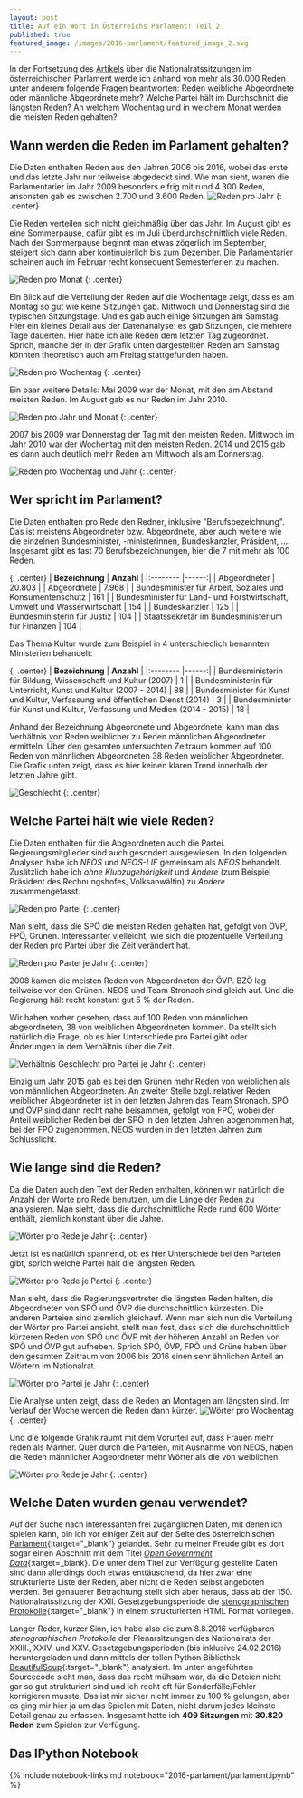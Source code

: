 ```yaml
---
layout: post
title: Auf ein Wort in Österreichs Parlament! Teil 2
published: true
featured_image: /images/2016-parlament/featured_image_2.svg
---
```

In der Fortsetzung des [Artikels](/parlament-wortwolke/) über die Nationalratssitzungen im österreichischen Parlament werde ich anhand von mehr als 30.000 Reden unter anderem folgende Fragen beantworten: Reden weibliche Abgeordnete oder männliche Abgeordnete mehr? Welche Partei hält im Durchschnitt die längsten Reden? An welchem Wochentag und in welchem Monat werden die meisten Reden gehalten?

## Wann werden die Reden im Parlament gehalten?

Die Daten enthalten Reden aus den Jahren 2006 bis 2016, wobei das erste und das letzte Jahr nur teilweise abgedeckt sind. Wie man sieht, waren die Parlamentarier im Jahr 2009 besonders eifrig mit rund 4.300 Reden, ansonsten gab es zwischen 2.700 und 3.600 Reden.
![Reden pro Jahr](/images/2016-parlament/reden_pro_jahr.svg)
{: .center}

Die Reden verteilen sich nicht gleichmäßig über das Jahr. Im August gibt es eine Sommerpause, dafür gibt es im Juli überdurchschnittlich viele Reden. Nach der Sommerpause beginnt man etwas zögerlich im September, steigert sich dann aber kontinuierlich bis zum Dezember. Die Parlamentarier scheinen auch im Februar recht konsequent Semesterferien zu machen.

![Reden pro Monat](/images/2016-parlament/reden_pro_monat.svg)
{: .center}

Ein Blick auf die Verteilung der Reden auf die Wochentage zeigt, dass es am Montag so gut wie keine Sitzungen gab. Mittwoch und Donnerstag sind die typischen Sitzungstage. Und es gab auch einige Sitzungen am Samstag. Hier ein kleines Detail aus der Datenanalyse: es gab Sitzungen, die mehrere Tage dauerten. Hier habe ich alle Reden dem letzten Tag zugeordnet. Sprich, manche der in der Grafik unten dargestellten Reden am Samstag könnten theoretisch auch am Freitag stattgefunden haben.

![Reden pro Wochentag](/images/2016-parlament/reden_pro_wochentag.svg)
{: .center}

Ein paar weitere Details: Mai 2009 war der Monat, mit den am Abstand meisten Reden. Im August gab es nur Reden im Jahr 2010.

![Reden pro Jahr und Monat](/images/2016-parlament/reden_pro_jahr_monat.svg)
{: .center}

2007 bis 2009 war Donnerstag der Tag mit den meisten Reden. Mittwoch im Jahr 2010 war der Wochentag mit den meisten Reden. 2014 und 2015 gab es dann auch deutlich mehr Reden am Mittwoch als am Donnerstag.

![Reden pro Wochentag und Jahr](/images/2016-parlament/reden_pro_wochentag_jahr.svg)
{: .center}

## Wer spricht im Parlament?

Die Daten enthalten pro Rede den Redner, inklusive "Berufsbezeichnung". Das ist meistens Abgeordneter bzw. Abgeordnete, aber auch weitere wie die einzelnen Bundesminister, -ministerinnen, Bundeskanzler, Präsident, .... Insgesamt gibt es fast 70 Berufsbezeichnungen, hier die 7 mit mehr als 100 Reden.

{: .center}
| **Bezeichnung**                                                             | **Anzahl** |
|:--------                                                                    |------:|
| Abgeordneter                                                                | 20.803 |
| Abgeordnete                                                                 |  7.968 |
| Bundesminister für Arbeit, Soziales und Konsumentenschutz                   |    161 |
| Bundesminister für Land- und Forstwirtschaft, Umwelt und Wasserwirtschaft   |    154 |
| Bundeskanzler                                                               |    125 |
| Bundesministerin für Justiz                                                 |    104 |
| Staatssekretär im Bundesministerium für Finanzen                            |    104 |


Das Thema Kultur wurde zum Beispiel in 4 unterschiedlich benannten Ministerien behandelt:

{: .center}
| **Bezeichnung**                                                                | **Anzahl** |
|:--------                                                                       |------:|
| Bundesministerin für Bildung, Wissenschaft und Kultur (2007)                   | 1  |
| Bundesministerin für Unterricht, Kunst und Kultur (2007 - 2014)                | 88 |
| Bundesminister für Kunst und Kultur, Verfassung und öffentlichen Dienst (2014) | 3 |
| Bundesminister für Kunst und Kultur, Verfassung und Medien (2014 - 2015)       | 18 |


Anhand der Bezeichnung Abgeordnete und Abgeordnete, kann man das Verhältnis von Reden weiblicher zu Reden männlichen Abgeordneter ermitteln. Über den gesamten untersuchten Zeitraum kommen auf 100 Reden von männlichen Abgeordneten 38 Reden weiblicher Abgeordneter. Die Grafik unten zeigt, dass es hier keinen klaren Trend innerhalb der letzten Jahre gibt.

![Geschlecht](/images/2016-parlament/geschlecht.svg)
{: .center}

## Welche Partei hält wie viele Reden?

Die Daten enthalten für die Abgeordneten auch die Partei. Regierungsmitglieder sind auch gesondert ausgewiesen. In den folgenden Analysen habe ich *NEOS* und *NEOS-LIF* gemeinsam als *NEOS* behandelt. Zusätzlich habe ich *ohne Klubzugehörigkeit* und *Andere* (zum Beispiel Präsident des Rechnungshofes, Volksanwältin) zu *Andere* zusammengefasst.

![Reden pro Partei](/images/2016-parlament/reden_pro_partei.svg)
{: .center}

Man sieht, dass die SPÖ die meisten Reden gehalten hat, gefolgt von ÖVP, FPÖ, Grünen. Interessanter vielleicht, wie sich die prozentuelle Verteilung der Reden pro Partei über die Zeit verändert hat.

![Reden pro Partei je Jahr](/images/2016-parlament/reden_pro_partei_pro_jahr.svg)
{: .center}

2008 kamen die meisten Reden von Abgeordneten der ÖVP. BZÖ lag teilweise vor den Grünen. NEOS und Team Stronach sind gleich auf. Und die Regierung hält recht konstant gut 5 % der Reden.

Wir haben vorher gesehen, dass auf 100 Reden von männlichen abgeordneten, 38 von weiblichen Abgeordneten kommen. Da stellt sich natürlich die Frage, ob es hier Unterschiede pro Partei gibt oder Änderungen in dem Verhältnis über die Zeit.

![Verhältnis Geschlecht pro Partei je Jahr](/images/2016-parlament/geschlecht_je_partei.svg)
{: .center}

Einzig um Jahr 2015 gab es bei den Grünen mehr Reden von weiblichen als von männlichen Abgeordneten. An zweiter Stelle bzgl. relativer Reden weiblicher Abgeordneter ist in den letzten Jahren das Team Stronach. SPÖ und ÖVP sind dann recht nahe beisammen, gefolgt von FPÖ, wobei der Anteil weiblicher Reden bei der SPÖ in den letzten Jahren abgenommen hat, bei der FPÖ zugenommen. NEOS wurden in den letzten Jahren zum Schlusslicht.

## Wie lange sind die Reden?

Da die Daten auch den Text der Reden enthalten, können wir natürlich die Anzahl der Worte pro Rede benutzen, um die Länge der Reden zu analysieren. Man sieht, dass die durchschnittliche Rede rund 600 Wörter enthält, ziemlich konstant über die Jahre.

![Wörter pro Rede je Jahr](/images/2016-parlament/woerter_pro_rede_je_jahr.svg)
{: .center}

Jetzt ist es natürlich spannend, ob es hier Unterschiede bei den Parteien gibt, sprich welche Partei hält die längsten Reden.

![Wörter pro Rede je Partei](/images/2016-parlament/woerter_pro_rede_je_partei.svg)
{: .center}

Man sieht, dass die Regierungsvertreter die längsten Reden halten, die Abgeordneten von SPÖ und ÖVP die durchschnittlich kürzesten. Die anderen Parteien sind ziemlich gleichauf. Wenn man sich nun die Verteilung der Wörter pro Partei ansieht, stellt man fest, dass sich die durchschnittlich kürzeren Reden von SPÖ und ÖVP mit der höheren Anzahl an Reden von SPÖ und ÖVP gut aufheben. Sprich SPÖ, ÖVP, FPÖ und Grüne haben über den gesamten Zeitraum von 2006 bis 2016 einen sehr ähnlichen Anteil an Wörtern im Nationalrat.

![Wörter pro Partei je Jahr](/images/2016-parlament/woerter_pro_partei_je_jahr.svg)
{: .center}

Die Analyse unten zeigt, dass die Reden an Montagen am längsten sind. Im Verlauf der Woche werden die Reden dann kürzer.
![Wörter pro Wochentag](/images/2016-parlament/woerter_pro_wochentag.svg)
{: .center}

Und die folgende Grafik räumt mit dem Vorurteil auf, dass Frauen mehr reden als Männer. Quer durch die Parteien, mit Ausnahme von NEOS, haben die Reden männlicher Abgeordneter mehr Wörter als die von weiblichen.

![Wörter pro Rede je Jahr](/images/2016-parlament/woerter_pro_geschlecht_je_partei.svg)
{: .center}

## Welche Daten wurden genau verwendet?

Auf der Suche nach interessanten frei zugänglichen Daten, mit denen ich spielen kann, bin ich vor einiger Zeit auf der Seite des österreichischen [Parlament](https://www.parlament.gv.at/){:target="_blank"} gelandet. Sehr zu meiner Freude gibt es dort sogar einen Abschnitt mit dem Titel [*Open Government Data*](https://www.parlament.gv.at/SERV/OGD/){:target=_blank}. Die unter dem Titel zur Verfügung gestellte Daten sind dann allerdings doch etwas enttäuschend, da hier zwar eine strukturierte Liste der Reden, aber nicht die Reden selbst angeboten werden. Bei genauerer Betrachtung stellt sich aber heraus, dass ab der 150. Nationalratssitzung der XXII. Gesetzgebungsperiode die [stenographischen Protokolle](https://www.parlament.gv.at/PAKT/STPROT/index.shtml?SUCH=&xdocumentUri=%2FPAKT%2FSTPROT%2Findex.shtml&pageNumber=1&anwenden=Anwenden&R_PLSO=PL&GP=XXII&STEP=&INTRANET=N&STPROT=ALLE&FBEZ=FP_011&NRBRBV=NR&jsMode=&requestId=632ABBFC42&BEZ=FP_211&LISTE=&NUR_VORL=N&listeId=211){:target="_blank"} in einem strukturierten HTML Format vorliegen.

Langer Reder, kurzer Sinn, ich habe also die zum 8.8.2016 verfügbaren *stenographischen Protokolle* der Plenarsitzungen des Nationalrats der XXIII., XXIV. und XXV. Gesetzgebungsperioden (bis inklusive 24.02.2016) heruntergeladen und dann mittels der tollen Python Bibliothek [BeautifulSoup](https://www.crummy.com/software/BeautifulSoup/bs4/doc/){:target="_blank"} analysiert. Im unten angeführten Sourcecode sieht man, dass das recht mühsam war, da die Dateien nicht gar so gut strukturiert sind und ich recht oft für Sonderfälle/Fehler korrigieren musste. Das ist mir sicher nicht immer zu 100 % gelungen, aber es ging mir hier ja um das Spielen mit Daten, nicht darum jedes kleinste Detail genau zu erfassen. Insgesamt hatte ich **409 Sitzungen** mit **30.820 Reden** zum Spielen zur Verfügung.

## Das IPython Notebook

{% include notebook-links.md notebook="2016-parlament/parlament.ipynb" %}
